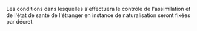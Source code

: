   
 Les conditions dans lesquelles s'effectuera le contrôle de l'assimilation et de l'état de santé de l'étranger en instance de naturalisation seront fixées par décret.  

  

